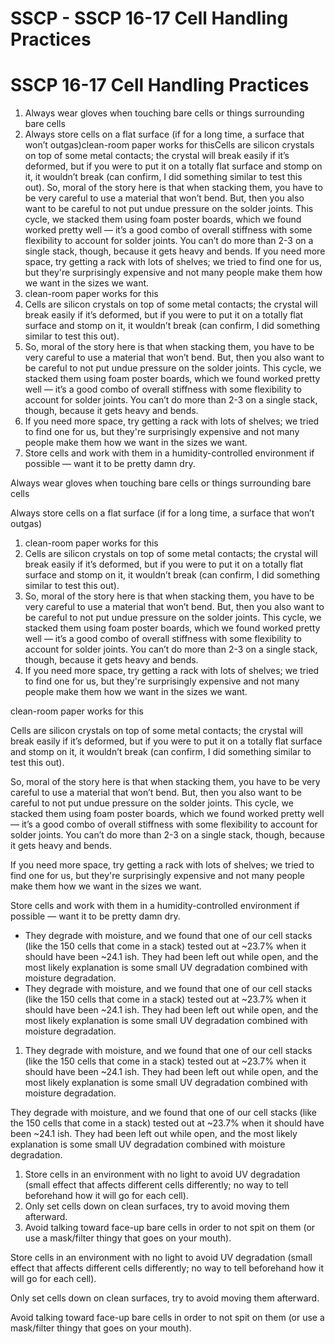# SSCP - SSCP 16-17 Cell Handling Practices

# SSCP 16-17 Cell Handling Practices

1. Always wear gloves when touching bare cells or things surrounding bare cells
2. Always store cells on a flat surface (if for a long time, a surface that won’t outgas)clean-room paper works for thisCells are silicon crystals on top of some metal contacts; the crystal will break easily if it’s deformed, but if you were to put it on a totally flat surface and stomp on it, it wouldn’t break (can confirm, I did something similar to test this out). So, moral of the story here is that when stacking them, you have to be very careful to use a material that won’t bend. But, then you also want to be careful to not put undue pressure on the solder joints. This cycle, we stacked them using foam poster boards, which we found worked pretty well — it’s a good combo of overall stiffness with some flexibility to account for solder joints. You can’t do more than 2-3 on a single stack, though, because it gets heavy and bends. If you need more space, try getting a rack with lots of shelves; we tried to find one for us, but they're surprisingly expensive and not many people make them how we want in the sizes we want. 
3. clean-room paper works for this
4. Cells are silicon crystals on top of some metal contacts; the crystal will break easily if it’s deformed, but if you were to put it on a totally flat surface and stomp on it, it wouldn’t break (can confirm, I did something similar to test this out). 
5. So, moral of the story here is that when stacking them, you have to be very careful to use a material that won’t bend. But, then you also want to be careful to not put undue pressure on the solder joints. This cycle, we stacked them using foam poster boards, which we found worked pretty well — it’s a good combo of overall stiffness with some flexibility to account for solder joints. You can’t do more than 2-3 on a single stack, though, because it gets heavy and bends. 
6. If you need more space, try getting a rack with lots of shelves; we tried to find one for us, but they're surprisingly expensive and not many people make them how we want in the sizes we want. 
7. Store cells and work with them in a humidity-controlled environment if possible — want it to be pretty damn dry.

Always wear gloves when touching bare cells or things surrounding bare cells

Always store cells on a flat surface (if for a long time, a surface that won’t outgas)

1. clean-room paper works for this
2. Cells are silicon crystals on top of some metal contacts; the crystal will break easily if it’s deformed, but if you were to put it on a totally flat surface and stomp on it, it wouldn’t break (can confirm, I did something similar to test this out). 
3. So, moral of the story here is that when stacking them, you have to be very careful to use a material that won’t bend. But, then you also want to be careful to not put undue pressure on the solder joints. This cycle, we stacked them using foam poster boards, which we found worked pretty well — it’s a good combo of overall stiffness with some flexibility to account for solder joints. You can’t do more than 2-3 on a single stack, though, because it gets heavy and bends. 
4. If you need more space, try getting a rack with lots of shelves; we tried to find one for us, but they're surprisingly expensive and not many people make them how we want in the sizes we want. 

clean-room paper works for this

Cells are silicon crystals on top of some metal contacts; the crystal will break easily if it’s deformed, but if you were to put it on a totally flat surface and stomp on it, it wouldn’t break (can confirm, I did something similar to test this out). 

So, moral of the story here is that when stacking them, you have to be very careful to use a material that won’t bend. But, then you also want to be careful to not put undue pressure on the solder joints. This cycle, we stacked them using foam poster boards, which we found worked pretty well — it’s a good combo of overall stiffness with some flexibility to account for solder joints. You can’t do more than 2-3 on a single stack, though, because it gets heavy and bends. 

If you need more space, try getting a rack with lots of shelves; we tried to find one for us, but they're surprisingly expensive and not many people make them how we want in the sizes we want. 

Store cells and work with them in a humidity-controlled environment if possible — want it to be pretty damn dry.

* They degrade with moisture, and we found that one of our cell stacks (like the 150 cells that come in a stack) tested out at ~23.7% when it should have been ~24.1 ish. They had been left out while open, and the most likely explanation is some small UV degradation combined with moisture degradation. 
* They degrade with moisture, and we found that one of our cell stacks (like the 150 cells that come in a stack) tested out at ~23.7% when it should have been ~24.1 ish. They had been left out while open, and the most likely explanation is some small UV degradation combined with moisture degradation. 

1. They degrade with moisture, and we found that one of our cell stacks (like the 150 cells that come in a stack) tested out at ~23.7% when it should have been ~24.1 ish. They had been left out while open, and the most likely explanation is some small UV degradation combined with moisture degradation. 

They degrade with moisture, and we found that one of our cell stacks (like the 150 cells that come in a stack) tested out at ~23.7% when it should have been ~24.1 ish. They had been left out while open, and the most likely explanation is some small UV degradation combined with moisture degradation. 

1. Store cells in an environment with no light to avoid UV degradation (small effect that affects different cells differently; no way to tell beforehand how it will go for each cell). 
2. Only set cells down on clean surfaces, try to avoid moving them afterward. 
3. Avoid talking toward face-up bare cells in order to not spit on them (or use a mask/filter thingy that goes on your mouth).

Store cells in an environment with no light to avoid UV degradation (small effect that affects different cells differently; no way to tell beforehand how it will go for each cell). 

Only set cells down on clean surfaces, try to avoid moving them afterward. 

Avoid talking toward face-up bare cells in order to not spit on them (or use a mask/filter thingy that goes on your mouth).

